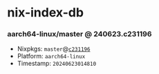 # nix-index-db
### aarch64-linux/master @ 240623.c231196
- Nixpkgs: `master`@[`c231196`](https://github.com/NixOS/nixpkgs/commit/c231196ea6b7f65e7b0370c2bc18a9829a30f681)
- Platform: `aarch64-linux`
- Timestamp: `20240623014810`
